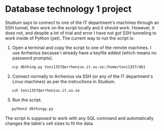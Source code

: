 # Database technology 1 project

Studium says to connect to one of the IT department's machines through an SSH tunnel, then work on the script locally and it should work. However, it does not, and despite a lot of trial and error I have not got SSH tunneling to work inside of Python (yet). The current way to run the script is: 

1. Open a terminal and copy the script to one of the remote machines. I use Arrhenius because I already have a keyfile added (which means no password prompts). 

```bash
   scp dbthing.py toni1357@arrhenius.it.uu.se:/home/toni1357/db1 
```

2. Connect normally to Arrhenius via SSH (or any of the IT department's Linux machines) as per the instructions in Studium. 

```bash
   ssh toni1357@arrhenius.it.uu.se
```

3. Run the script. 

```bash
   python3 dbthingy.py
```

The script is supposed to work with any SQL command and automatically changes the table's cell sizes to fit the data. 

